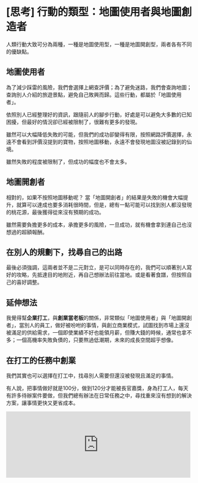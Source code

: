 # [思考] 行動的類型：地圖使用者與地圖創造者 



人類行動大致可分為兩種，一種是地圖使用型，一種是地圖開創型，兩者各有不同的優缺點。
<!--more-->

## 地圖使用者
為了減少踩雷的風險，我們會選擇上網查評價；為了避免迷路，我們會查詢地圖；查詢別人介紹的旅遊景點，避免自己敗興而歸。這些行動，都屬於「地圖使用者」。

依照別人已經整理好的資訊，跟隨前人的腳步行動，好處是可以避免大多數的已知困擾，但最好的情況卻已經被限制了，很難有更多的發現。

雖然可以大幅降低失敗的可能，但我們的成功卻變得有限，按照網路評價選擇，永遠不會看到評價沒提到的寶物，按照地圖移動，永遠不會發現地圖沒被記錄到的仙境。

雖然失敗的程度被限制了，但成功的幅度也不會太多。

## 地圖開創者
相對的，如果不按照地圖移動呢？
當「地圖開創者」的結果是失敗的機會大幅提升，就算可以達成也要多消耗很時間，但是，總有一點可能可以找到別人都沒發現的桃花源，最後獲得從來沒有預期的成功。

雖然需要負擔更多的成本，承擔更多的風險，一旦成功，就有機會拿到連自己也沒想過的超額報酬。

## 在別人的規劃下，找尋自己的出路
最後必須強調，這兩者並不是二元對立，是可以同時存在的，我們可以順著別人寫好的攻略，先抵達目的地附近，再自己想辦法前往當地。或是看著食譜，但按照自己的喜好調整。

## 延伸想法
我覺得幫**企業打工**，與**創業當老板**的關係，非常類似「地圖使用者」與「地圖開創者」，當別人的員工，做好被吩咐的事情，與創立商業模式，試圖找到市場上還沒被滿足的供給需求，一個即使業績不好也能領月薪，但賺大錢的時候，通常也拿不多；一個高機率失敗負債的，只要熬過低潮期，未來的成長空間超乎想像。

## 在打工的任務中創業
我們其實也可以選擇在打工中，找尋別人需要但還沒被發現且滿足的事情。

有人說，把事情做好就是100分，做到120分才能被長官嘉獎，身為打工人，每天有許多待辦案件要做，但我們總有辦法在日常任務之中，尋找重來沒有想到的解決方案，讓事情更快又更省成本。

<iframe src="https://open.firstory.me/embed/story/cl9vgzx1s06vc01xugkee23fr" height="180" width="500" frameborder="0" scrolling="no"></iframe>
